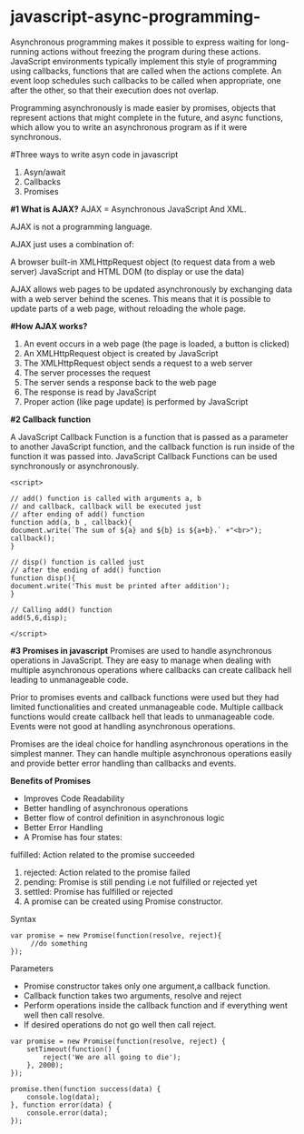 # javascript-async-programming-
Asynchronous programming makes it possible to express waiting for long-running actions without 
freezing the program during these actions. JavaScript environments typically implement this style of programming using callbacks,
functions that are called when the actions complete. An event loop schedules such callbacks to be called when appropriate, 
one after the other, so that their execution does not overlap.

Programming asynchronously is made easier by promises, objects that represent actions that might complete in the future, and async functions, 
which allow you to write an asynchronous program as if it were synchronous.

#Three ways to write asyn code in javascript
1. Asyn/await
2. Callbacks
3. Promises

**#1 What is AJAX?**
AJAX = Asynchronous JavaScript And XML.

AJAX is not a programming language.

AJAX just uses a combination of:

A browser built-in XMLHttpRequest object (to request data from a web server)
JavaScript and HTML DOM (to display or use the data)

AJAX allows web pages to be updated asynchronously by exchanging data with a web server behind the scenes. 
This means that it is possible to update parts of a web page, without reloading the whole page.


**#How AJAX works?**
1. An event occurs in a web page (the page is loaded, a button is clicked)
2. An XMLHttpRequest object is created by JavaScript
3. The XMLHttpRequest object sends a request to a web server
4. The server processes the request
5. The server sends a response back to the web page
6. The response is read by JavaScript
7. Proper action (like page update) is performed by JavaScript



**#2 Callback function**

A JavaScript Callback Function is a function that is passed as a parameter to another JavaScript function, 
and the callback function is run inside of the function it was passed into.
JavaScript Callback Functions can be used synchronously or asynchronously.



```
<script> 

// add() function is called with arguments a, b 
// and callback, callback will be executed just 
// after ending of add() function 
function add(a, b , callback){ 
document.write(`The sum of ${a} and ${b} is ${a+b}.` +"<br>"); 
callback(); 
} 
	
// disp() function is called just 
// after the ending of add() function 
function disp(){ 
document.write('This must be printed after addition'); 
} 
	
// Calling add() function 
add(5,6,disp);	 
	
</script> 
```


**#3 Promises in javascript**
Promises are used to handle asynchronous operations in JavaScript. They are easy to manage when dealing with
multiple asynchronous operations where callbacks can create callback hell leading to unmanageable code.

Prior to promises events and callback functions were used but they had limited functionalities and created unmanageable code.
Multiple callback functions would create callback hell that leads to unmanageable code.
Events were not good at handling asynchronous operations.

Promises are the ideal choice for handling asynchronous operations in the simplest manner. 
They can handle multiple asynchronous operations easily and provide better error handling than callbacks and events.

**Benefits of Promises**

* Improves Code Readability
* Better handling of asynchronous operations
* Better flow of control definition in asynchronous logic
* Better Error Handling
* A Promise has four states:


fulfilled: Action related to the promise succeeded
1. rejected: Action related to the promise failed
2. pending: Promise is still pending i.e not fulfilled or rejected yet
3. settled: Promise has fulfilled or rejected
4. A promise can be created using Promise constructor.

Syntax

```
var promise = new Promise(function(resolve, reject){
     //do something
});
```
Parameters

* Promise constructor takes only one argument,a callback function.
* Callback function takes two arguments, resolve and reject
* Perform operations inside the callback function and if everything went well then call resolve.
* If desired operations do not go well then call reject.

```
var promise = new Promise(function(resolve, reject) {
    setTimeout(function() {
        reject('We are all going to die');
    }, 2000);
});

promise.then(function success(data) {
    console.log(data);
}, function error(data) {
    console.error(data);
});
```
